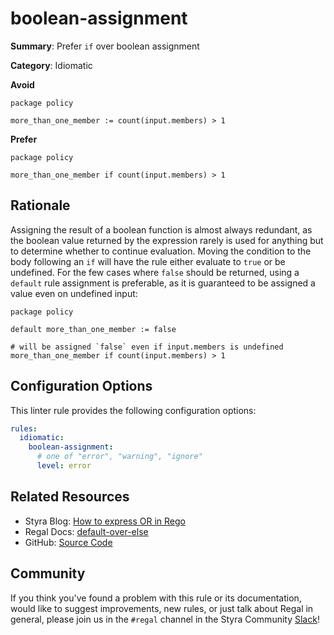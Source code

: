 # boolean-assignment

**Summary**: Prefer `if` over boolean assignment

**Category**: Idiomatic

**Avoid**
```rego
package policy

more_than_one_member := count(input.members) > 1
```

**Prefer**
```rego
package policy

more_than_one_member if count(input.members) > 1
```

## Rationale

Assigning the result of a boolean function is almost always redundant, as the boolean value returned by the expression
rarely is used for anything but to determine whether to continue evaluation. Moving the condition to the body following
an `if` will have the rule either evaluate to `true` or be undefined. For the few cases where `false` should be
returned, using a `default` rule assignment is preferable, as it is guaranteed to be assigned a value even on undefined
input:

```rego
package policy

default more_than_one_member := false

# will be assigned `false` even if input.members is undefined
more_than_one_member if count(input.members) > 1
```

## Configuration Options

This linter rule provides the following configuration options:

```yaml
rules:
  idiomatic:
    boolean-assignment:
      # one of "error", "warning", "ignore"
      level: error
```

## Related Resources

- Styra Blog: [How to express OR in Rego](https://www.styra.com/blog/how-to-express-or-in-rego/)
- Regal Docs: [default-over-else](https://docs.styra.com/regal/rules/style/default-over-else)
- GitHub: [Source Code](https://github.com/StyraInc/regal/blob/main/bundle/regal/rules/idiomatic/boolean-assignment/boolean_assignment.rego)

## Community

If you think you've found a problem with this rule or its documentation, would like to suggest improvements, new rules,
or just talk about Regal in general, please join us in the `#regal` channel in the Styra Community
[Slack](https://inviter.co/styra)!
